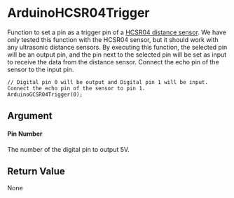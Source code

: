 # ArduinoHCSR04Trigger

Function to set a pin as a trigger pin of a [HCSR04 distance sensor](https://www.sparkfun.com/products/15569).
We have only tested this function with the HCSR04 sensor, but it should work with any ultrasonic distance sensors.
By executing this function, the selected pin will be an output pin, and the pin next to the selected pin will be set as input to receive the data from the distance sensor. Connect the echo pin of the sensor to the input pin.

```
// Digital pin 0 will be output and Digital pin 1 will be input. Connect the echo pin of the sensor to pin 1.
ArduinoGCSR04Trigger(0);
```

## Argument

#### Pin Number

The number of the digital pin to output 5V.

## Return Value

None